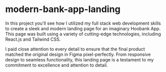 # modern-bank-app-landing


In this project you'll see how I utilized my full stack web development skills to create a sleek and modern landing page for an imaginary Hoobank App. 
This page was built using a variety of cutting-edge technologies, including React.js and Tailwind CSS.

I paid close attention to every detail to ensure that the final product matched the original design in Figma pixel-perfectly.
From responsive design to seamless functionality, this landing page is a testament to my commitment to excellence and attention to detail.
